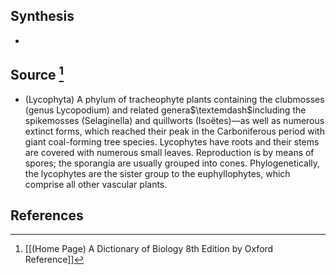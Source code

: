 ## Synthesis
- 
## Source [^1]
- (Lycophyta) A phylum of tracheophyte plants containing the clubmosses (genus Lycopodium) and related genera$\textemdash$including the spikemosses (Selaginella) and quillworts (Isoëtes)—as well as numerous extinct forms, which reached their peak in the Carboniferous period with giant coal-forming tree species. Lycophytes have roots and their stems are covered with numerous small leaves. Reproduction is by means of spores; the sporangia are usually grouped into cones. Phylogenetically, the lycophytes are the sister group to the euphyllophytes, which comprise all other vascular plants.
## References

[^1]: [[(Home Page) A Dictionary of Biology 8th Edition by Oxford Reference]]